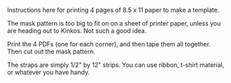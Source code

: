 Instructions here for printing 4 pages of 8.5 x 11 paper to make a template.

The mask pattern is too big to fit on on a sheet of printer paper, unless you are heading out to Kinkos. Not such a good idea.

Print the 4 PDFs (one for each corner), and then tape them all together. Then cut out the mask pattern. 

The straps are simply 1/2" by 12" strips. You can use ribbon, t-shirt material, or whatever you have handy. 